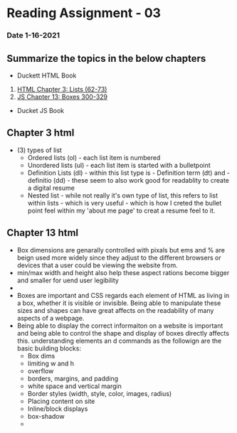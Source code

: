# Reading Assignment - 03
### Date 1-16-2021
 
## Summarize the topics in the below chapters
- Duckett HTML Book
1. [HTML Chapter 3: Lists (62-73)](#chapter-3-html)
1. [JS Chapter 13: Boxes 300-329](#chapter-13-html)

- Ducket JS Book


## Chapter 3 html
- (3) types of list
    - Ordered lists (ol) - each list item is numbered
    - Unordered lists (ul) - each list item is started with a bulletpoint
    - Definition Lists (dl) - within this list type is - Definition term (dt) and - definitio (dd) - these seem to also work good for readablity to create a digital resume
    - Nested list - while not really it's own type of list, this refers to list within lists - which is very useful - which is how I creted the bullet point feel within my 'about me page' to creat a resume feel to it.

## Chapter 13 html
- Box dimensions are genarally controlled with pixals but ems and % are beign used more widely since they adjust to the different browsers or devices that a user could be viewing the website from.
- min/max width and height also help these aspect rations become bigger and smaller for uend user legibility
- 
- Boxes are important and CSS regards each element of HTML as living in a box, whether it is visible or invisible. Being able to manipulate these sizes and shapes can have great affects on the readability of many aspects of a webpage.
- Being able to display the correct informaiton on a website is important and being able to control the shape and display of boxes directly affects this. understanding elements an d commands as the followign are the basic building blocks:
  - Box dims
  - limiting w and h
  - overflow
  - borders, margins, and padding
  - white space and vertical margin
  - Border styles (width, style, color, images, radius)
  - Placing content on site
  - Inline/block displays
  - box-shadow
  - 